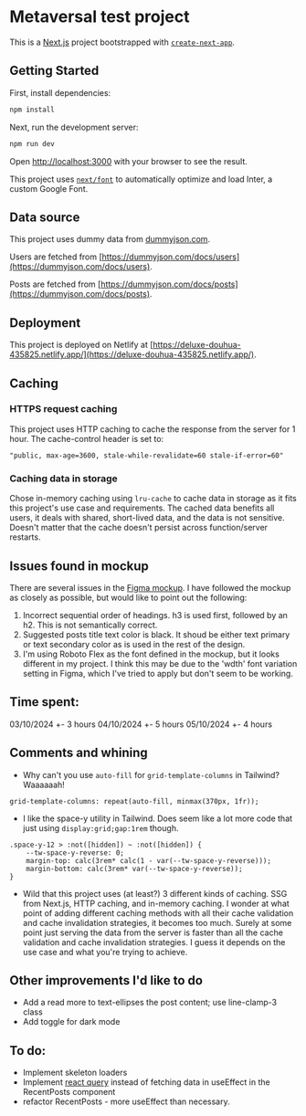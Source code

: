 # Metaversal test project

This is a [Next.js](https://nextjs.org/) project bootstrapped with [`create-next-app`](https://github.com/vercel/next.js/tree/canary/packages/create-next-app).

## Getting Started

First, install dependencies:

```bash
npm install
```

Next, run the development server:

```bash
npm run dev
```

Open [http://localhost:3000](http://localhost:3000) with your browser to see the result.

This project uses [`next/font`](https://nextjs.org/docs/basic-features/font-optimization) to automatically optimize and load Inter, a custom Google Font.

## Data source

This project uses dummy data from [dummyjson.com](https://dummyjson.com/).

Users are fetched from [https://dummyjson.com/docs/users](https://dummyjson.com/docs/users).

Posts are fetched from [https://dummyjson.com/docs/posts](https://dummyjson.com/docs/posts).

## Deployment

This project is deployed on Netlify at [https://deluxe-douhua-435825.netlify.app/](https://deluxe-douhua-435825.netlify.app/).

## Caching

### HTTPS request caching

This project uses HTTP caching to cache the response from the server for 1 hour. The cache-control header is set to:

```
"public, max-age=3600, stale-while-revalidate=60 stale-if-error=60"
```

### Caching data in storage

Chose in-memory caching using `lru-cache` to cache data in storage as it fits this project's use case and requirements. The cached data benefits all users, it deals with shared, short-lived data, and the data is not sensitive. Doesn't matter that the cache doesn't persist across function/server restarts.

## Issues found in mockup

There are several issues in the [Figma mockup](https://www.figma.com/design/yKiOqBqcJVCuG42i6tmrkM/Front-End-Dev-Test?node-id=1133-16284&t=uJGmBShEkUrtbBrm-1). I have followed the mockup as closely as possible, but would like to point out the following:

1. Incorrect sequential order of headings. h3 is used first, followed by an h2. This is not semantically correct.
2. Suggested posts title text color is black. It shoud be either text primary or text secondary color as is used in the rest of the design.
3. I'm using Roboto Flex as the font defined in the mockup, but it looks different in my project. I think this may be due to the 'wdth' font variation setting in Figma, which I've tried to apply but don't seem to be working.

## Time spent:

03/10/2024 +- 3 hours
04/10/2024 +- 5 hours
05/10/2024 +- 4 hours

## Comments and whining

- Why can't you use `auto-fill` for `grid-template-columns` in Tailwind? Waaaaaah!

```
grid-template-columns: repeat(auto-fill, minmax(370px, 1fr));
```

- I like the space-y utility in Tailwind. Does seem like a lot more code that just using `display:grid;gap:1rem` though.

```
.space-y-12 > :not([hidden]) ~ :not([hidden]) {
    --tw-space-y-reverse: 0;
    margin-top: calc(3rem* calc(1 - var(--tw-space-y-reverse)));
    margin-bottom: calc(3rem* var(--tw-space-y-reverse));
}
```

- Wild that this project uses (at least?) 3 different kinds of caching. SSG from Next.js, HTTP caching, and in-memory caching. I wonder at what point of adding different caching methods with all their cache validation and cache invalidation strategies, it becomes too much. Surely at some point just serving the data from the server is faster than all the cache validation and cache invalidation strategies. I guess it depends on the use case and what you're trying to achieve.

## Other improvements I'd like to do

- Add a read more to text-ellipses the post content; use line-clamp-3 class
- Add toggle for dark mode

## To do:

- Implement skeleton loaders
- Implement [react query](https://tanstack.com/query/latest/docs/framework/react/overview#enough-talk-show-me-some-code-already) instead of fetching data in useEffect in the RecentPosts component
- refactor RecentPosts - more useEffect than necessary.
